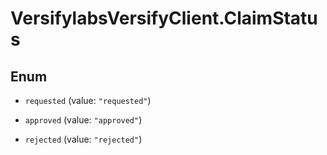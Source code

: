 # VersifylabsVersifyClient.ClaimStatus

## Enum


* `requested` (value: `"requested"`)

* `approved` (value: `"approved"`)

* `rejected` (value: `"rejected"`)


